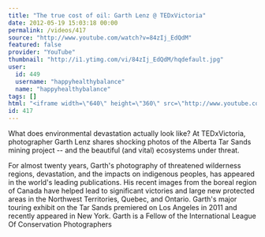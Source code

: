 ```yaml
---
title: "The true cost of oil: Garth Lenz @ TEDxVictoria"
date: 2012-05-19 15:03:18 00:00
permalink: /videos/417
source: "http://www.youtube.com/watch?v=84zIj_EdQdM"
featured: false
provider: "YouTube"
thumbnail: "http://i1.ytimg.com/vi/84zIj_EdQdM/hqdefault.jpg"
user:
  id: 449
  username: "happyhealthybalance"
  name: "happyhealthybalance"
tags: []
html: "<iframe width=\"640\" height=\"360\" src=\"http://www.youtube.com/embed/84zIj_EdQdM?wmode=transparent&fs=1&feature=oembed\" frameborder=\"0\" allowfullscreen></iframe>"
id: 417
---
```


What does environmental devastation actually look like? At TEDxVictoria, photographer Garth Lenz shares shocking photos of the Alberta Tar Sands mining project -- and the beautiful (and vital) ecosystems under threat.

For almost twenty years, Garth's photography of threatened wilderness regions, devastation, and the impacts on indigenous peoples, has appeared in the world's leading publications. His recent images from the boreal region of Canada have helped lead to significant victories and large new protected areas in the Northwest Territories, Quebec, and Ontario. Garth's major touring exhibit on the Tar Sands premiered on Los Angeles in 2011 and recently appeared in New York. Garth is a Fellow of the International League Of Conservation Photographers